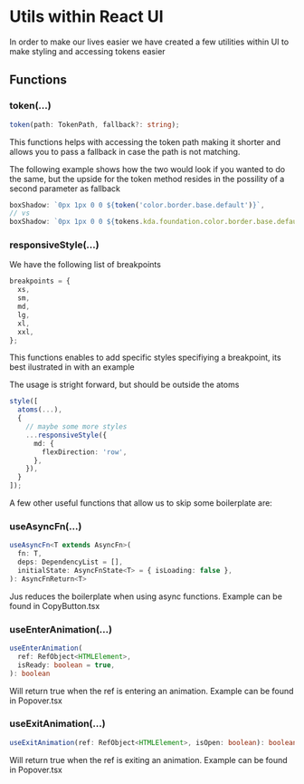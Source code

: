 # Utils within React UI

In order to make our lives easier we have created a few utilities within UI to
make styling and accessing tokens easier

## Functions

### token(...)

```ts
token(path: TokenPath, fallback?: string);
```

This functions helps with accessing the token path making it shorter and allows
you to pass a fallback in case the path is not matching.

The following example shows how the two would look if you wanted to do the same,
but the upside for the token method resides in the possility of a second
parameter as fallback

```ts
boxShadow: `0px 1px 0 0 ${token('color.border.base.default')}`,
// vs
boxShadow: `0px 1px 0 0 ${tokens.kda.foundation.color.border.base.default}`,
```

### responsiveStyle(...)

We have the following list of breakpoints

```ts
breakpoints = {
  xs,
  sm,
  md,
  lg,
  xl,
  xxl,
};
```

This functions enables to add specific styles specifiying a breakpoint, its best
ilustrated in with an example

The usage is stright forward, but should be outside the atoms

```ts
style([
  atoms(...),
  {
    // maybe some more styles
    ...responsiveStyle({
      md: {
        flexDirection: 'row',
      },
    }),
  }
]);
```

A few other useful functions that allow us to skip some boilerplate are:

### useAsyncFn(...)

```ts
useAsyncFn<T extends AsyncFn>(
  fn: T,
  deps: DependencyList = [],
  initialState: AsyncFnState<T> = { isLoading: false },
): AsyncFnReturn<T>
```

Jus reduces the boilerplate when using async functions. Example can be found in
CopyButton.tsx

### useEnterAnimation(...)

```ts
useEnterAnimation(
  ref: RefObject<HTMLElement>,
  isReady: boolean = true,
): boolean
```

Will return true when the ref is entering an animation. Example can be found in
Popover.tsx

### useExitAnimation(...)

```ts
useExitAnimation(ref: RefObject<HTMLElement>, isOpen: boolean): boolean
```

Will return true when the ref is exiting an animation. Example can be found in
Popover.tsx
